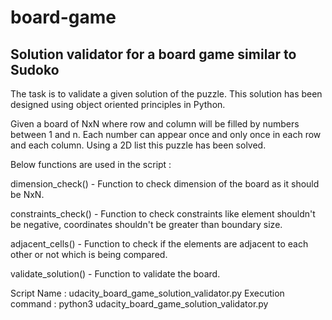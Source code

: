 # board-game

Solution validator for a board game similar to Sudoko
-----------------------------------------------------

The task is to validate a given solution of the puzzle. This solution has been designed using object oriented principles in Python.

Given a board of NxN where row and column will be filled by numbers between 1 and n. 
Each number can appear once and only once in each row and each column. Using a 2D list this puzzle has been solved.


Below functions are used in the script :

dimension_check() - Function to check dimension of the board as it should be NxN.

constraints_check() - Function to check constraints like element shouldn't be negative, coordinates shouldn't be greater than boundary size.

adjacent_cells() - Function to check if the elements are adjacent to each other or not which is being compared.

validate_solution() - Function to validate the board.


Script Name : udacity_board_game_solution_validator.py
Execution command : python3 udacity_board_game_solution_validator.py
